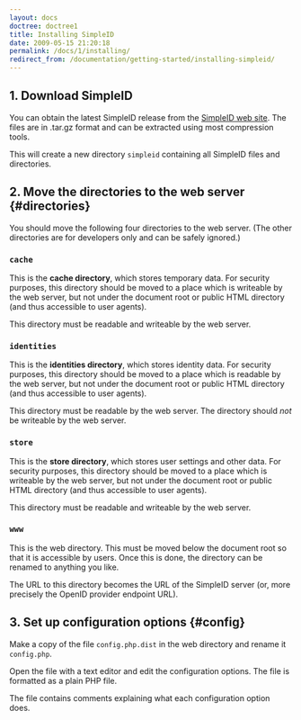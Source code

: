 ```yaml
---
layout: docs
doctree: doctree1
title: Installing SimpleID
date: 2009-05-15 21:20:18
permalink: /docs/1/installing/
redirect_from: /documentation/getting-started/installing-simpleid/
---
```


## 1. Download SimpleID

You can obtain the latest SimpleID release from the [SimpleID web site](http://simpleid.sourceforge.net/). The files are in .tar.gz format and can be extracted using most compression tools.

This will create a new directory `simpleid` containing all SimpleID files and directories.

## 2. Move the directories to the web server {#directories}

You should move the following four directories to the web server.  (The other directories are for developers only and can be safely ignored.)

### `cache`

This is the **cache directory**, which stores temporary data.  For security purposes, this directory should be moved to a place which is writeable by the web server, but not under the document root or public HTML directory (and thus accessible to user agents).

This directory must be readable and writeable by the web server.

### `identities`

This is the **identities directory**, which stores identity data.  For security purposes, this directory should be moved to a place which is readable by the web server, but not under the document root or public HTML directory (and thus accessible to user agents).

This directory must be readable by the web server.  The directory should *not* be writeable by the web server.

### `store`

This is the **store directory**, which stores user settings and other data.  For security purposes, this directory should be moved to a place which is writeable by the web server, but not under the document root or public HTML directory (and thus accessible to user agents).

This directory must be readable and writeable by the web server.

### `www`

This is the web directory.  This must be moved below the document root so that it is accessible by users.  Once this is done, the directory can be renamed to anything you like.

The URL to this directory becomes the URL of the SimpleID server (or, more precisely the OpenID provider endpoint URL).

## 3. Set up configuration options {#config}

Make a copy of the file `config.php.dist` in the web directory and rename it `config.php`.

Open the file with a text editor and edit the configuration options.  The file is formatted as a plain PHP file.

The file contains comments explaining what each configuration option does.

